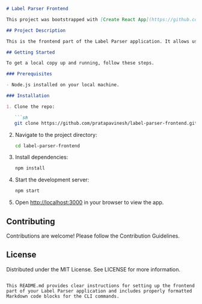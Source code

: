 ```markdown
# Label Parser Frontend

This project was bootstrapped with [Create React App](https://github.com/facebook/create-react-app).

## Project Description

This is the frontend part of the Label Parser application. It allows users to upload images of medicine labels, which are then processed by the backend to extract information such as medicine name, composition, and expiry date.

## Getting Started

To get a local copy up and running, follow these steps.

### Prerequisites

- Node.js installed on your local machine.

### Installation

1. Clone the repo:

   ```sh
   git clone https://github.com/pratapavinesh/label-parser-frontend.git
   ```

2. Navigate to the project directory:

   ```sh
   cd label-parser-frontend
   ```

3. Install dependencies:

   ```sh
   npm install
   ```

4. Start the development server:

   ```sh
   npm start
   ```

5. Open [http://localhost:3000](http://localhost:3000) in your browser to view the app.

## Contributing

Contributions are welcome! Please follow the Contribution Guidelines.

## License

Distributed under the MIT License. See LICENSE for more information.
```

This README.md provides clear instructions for setting up the frontend part of your Label Parser application and includes properly formatted Markdown code blocks for the CLI commands.